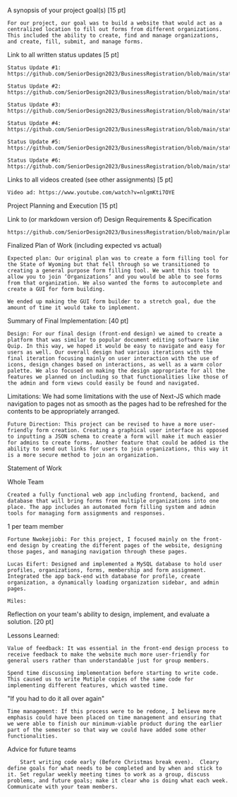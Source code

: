 A synopsis of your project goal(s) [15 pt] 

    For our project, our goal was to build a website that would act as a centralized location to fill out forms from different organizations. This included the ability to create, find and manage organizations, and create, fill, submit, and manage forms. 

 

Link to all written status updates [5 pt] 

    Status Update #1: https://github.com/SeniorDesign2023/BusinessRegistration/blob/main/status/status1.md  

    Status Update #2:  https://github.com/SeniorDesign2023/BusinessRegistration/blob/main/status/status2.md  

    Status Update #3: https://github.com/SeniorDesign2023/BusinessRegistration/blob/main/status/status3.md  

    Status Update #4: https://github.com/SeniorDesign2023/BusinessRegistration/blob/main/status/status4.md  

    Status Update #5: https://github.com/SeniorDesign2023/BusinessRegistration/blob/main/status/status5.md  

    Status Update #6: https://github.com/SeniorDesign2023/BusinessRegistration/blob/main/status/status6.md  

 

Links to all videos created (see other assignments) [5 pt] 

    Video ad: https://www.youtube.com/watch?v=nlgmKti7OYE  

 

Project Planning and Execution [15 pt] 
      

Link to (or markdown version of) Design Requirements & Specification 

	https://github.com/SeniorDesign2023/BusinessRegistration/blob/main/planning/final.pdf 

 

Finalized Plan of Work (including expected vs actual) 

    Expected plan: Our original plan was to create a form filling tool for the State of Wyoming but that fell through so we transitioned to creating a general purpose form filling tool. We want this tools to allow you to join ‘Organizations’ and you would be able to see forms from that organization. We also wanted the forms to autocomplete and create a GUI for form building.  

    We ended up making the GUI form builder to a stretch goal, due the amount of time it would take to implement.  

 

Summary of Final Implementation: [40 pt] 
      

    Design: For our final design (front-end design) we aimed to create a platform that was similar to popular document editing software like Quip. In this way, we hoped it would be easy to navigate and easy for users as well. Our overall design had various iterations with the final iteration focusing mainly on user interaction with the use of icons, design changes based on interactions, as well as a warm color palette. We also focused on making the design appropriate for all the features we planned on including so that functionalities like those of the admin and form views could easily be found and navigated.  

Limitations: We had some limitations with the use of Next-JS which made navigation to pages not as smooth as the pages had to be refreshed for the contents to be appropriately arranged.  

    Future Direction: This project can be revised to have a more user-friendly form creation. Creating a graphical user interface as opposed to inputting a JSON schema to create a form will make it much easier for admins to create forms. Another feature that could be added is the ability to send out links for users to join organizations, this way it is a more secure method to join an organization.  

Statement of Work  

Whole Team 

    Created a fully functional web app including frontend, backend, and database that will bring forms from multiple organizations into one place. The app includes an automated form filling system and admin tools for managing form assignments and responses. 

1 per  team member 

    Fortune Nwokejiobi: For this project, I focused mainly on the front-end design by creating the different pages of the website, designing those pages, and managing navigation through these pages.  

    Lucas Eifert: Designed and implemented a MySQL database to hold user profiles, organizations, forms, membership and form assignment.  Integrated the app back-end with database for profile, create organization, a dynamically loading organization sidebar, and admin pages.  

    Miles: 

Reflection on your team's ability to design, implement, and evaluate a solution. [20 pt] 
      

Lessons Learned: 

    Value of feedback: It was essential in the front-end design process to receive feedback to make the website much more user-friendly for general users rather than understandable just for group members. 

    Spend time discussing implementation before starting to write code. This caused us to write Mutiple copies of the same code for implementing different features, which wasted time.  

"If you had to do it all over again" 

    Time management: If this process were to be redone, I believe more emphasis could have been placed on time management and ensuring that we were able to finish our minimum-viable product during the earlier part of the semester so that way we could have added some other functionalities. 

Advice for future teams 

        Start writing code early (Before Christmas break even).  Cleary define goals for what needs to be completed and by when and stick to it. Set regular weekly meeting times to work as a group, discuss problems, and future goals; make it clear who is doing what each week. Communicate with your team members.  
